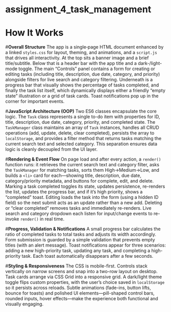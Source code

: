 # assignment_4_task_management

# How It Works

#**Overall Structure**
The app is a single‐page HTML document enhanced by a linked `styles.css` for layout, theming, and animations, and a `script.js` that drives all interactivity. At the top sits a banner image and a brief title/subtitle. Below that is a header bar with the app title and a dark-/light-mode toggle. The main “Controls” panel contains a form for creating or editing tasks (including title, description, due date, category, and priority) alongside filters for live search and category filtering. Underneath is a progress bar that visually shows the percentage of tasks completed, and finally the task list itself, which dynamically displays either a friendly “empty state” illustration or a grid of task cards. Toast notifications pop up in the corner for important events.

#**JavaScript Architecture (OOP)**
Two ES6 classes encapsulate the core logic. The `Task` class represents a single to-do item with properties for ID, title, description, due date, category, priority, and completed state. The `TaskManager` class maintains an array of `Task` instances, handles all CRUD operations (add, update, delete, clear completed), persists the array to `localStorage`, and provides a filter method that returns tasks matching the current search text and selected category. This separation ensures data logic is cleanly decoupled from the UI layer.

#**Rendering & Event Flow**
On page load and after every action, a `render()` function runs: it retrieves the current search text and category filter, asks the `TaskManager` for matching tasks, sorts them High→Medium→Low, and builds a `<li>` card for each—showing title, description, due date, category/priority metadata, and buttons for complete, edit, and delete. Marking a task completed toggles its state, updates persistence, re-renders the list, updates the progress bar, and if it’s high priority, shows a “completed” toast. Editing loads the task into the form (using a hidden ID field) so the next submit acts as an update rather than a new add. Deleting or “clear completed” removes tasks and immediately re-renders. Live search and category dropdown each listen for input/change events to re-invoke `render()` in real time.

#**Progress, Validation & Notifications**
A small progress bar calculates the ratio of completed tasks to total tasks and adjusts its width accordingly. Form submission is guarded by a simple validation that prevents empty titles (with an alert message). Toast notifications appear for three scenarios: adding a new high-priority task, updating any task, and completing a high-priority task. Each toast automatically disappears after a few seconds.

#**Styling & Responsiveness**
The CSS is mobile-first. Controls stack vertically on narrow screens and snap into a two-row layout on desktop. Task cards arrange via CSS Grid into a responsive grid. A dark/light theme toggle flips custom properties, with the user’s choice saved in `localStorage` so it persists across reloads. Subtle animations (fade-ins, button lifts, bounce for toasts) and polished UI elements—pill-shaped control bars, rounded inputs, hover effects—make the experience both functional and visually engaging.

